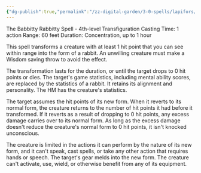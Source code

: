 ```yaml
---
{"dg-publish":true,"permalink":"/zz-digital-garden/3-0-spells/lapifors/"}
---
```


The Babbitty Rabbitty Spell - 4th-level Transfiguration 
Casting Time: 1 action 
Range: 60 feet 
Duration: Concentration, up to 1 hour 

This spell transforms a creature with at least 1 hit point that you can see within range into the form of a rabbit. An unwilling creature must make a Wisdom saving throw to avoid the effect.

The transformation lasts for the duration, or until the target drops to 0 hit points or dies. The target's game statistics, including mental ability scores, are replaced by the statistics of a rabbit. It retains its alignment and personality. The HM has the creature's statistics. 

The target assumes the hit points of its new form. When it reverts to its normal form, the creature returns to the number of hit points it had before it transformed. If it reverts as a result of dropping to 0 hit points, any excess damage carries over to its normal form. As long as the excess damage doesn't reduce the creature's normal form to 0 hit points, it isn't knocked unconscious. 

The creature is limited in the actions it can perform by the nature of its new form, and it can't speak, cast spells, or take any other action that requires hands or speech. The target's gear melds into the new form. The creature can't activate, use, wield, or otherwise benefit from any of its equipment.